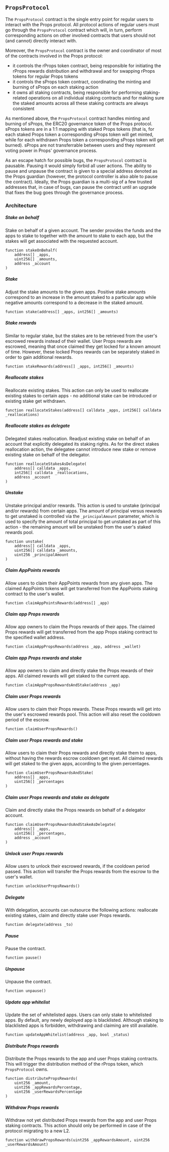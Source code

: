 ## `PropsProtocol`

The `PropsProtocol` contract is the single entry point for regular users to interact with the Props protocol. All protocol actions of regular users must go through the `PropsProtocol` contract which will, in turn, perform corresponding actions on other involved contracts that users should not (and cannot) directly interact with.

Moreover, the `PropsProtocol` contract is the owner and coordinator of most of the contracts involved in the Props protocol:

- it controls the rProps token contract, being responsible for initiating the rProps rewards distribution and withdrawal and for swapping rProps tokens for regular Props tokens
- it controls the sProps token contract, coordinating the minting and burning of sProps on each staking action
- it owns all staking contracts, being responsible for performing staking-related operations on all individual staking contracts and for making sure the staked amounts across all these staking contracts are always consistent

As mentioned above, the `PropsProtocol` contract handles minting and burning of sProps, the ERC20 governance token of the Props protocol. sProps tokens are in a 1:1 mapping with staked Props tokens (that is, for each staked Props token a corresponding sProps token will get minted, while for each withdrawn Props token a corresponding sProps token will get burned). sProps are not transferrable between users and they represent voting power in Props' governance process.

As an escape hatch for possible bugs, the `PropsProtocol` contract is pausable. Pausing it would simply forbid all user actions. The ability to pause and unpause the contract is given to a special address denoted as the Props guardian (however, the protocol controller is also able to pause the contract). Ideally, the Props guardian is a multi-sig of a few trusted addresses that, in case of bugs, can pause the contract until an upgrade that fixes the bug goes through the governance process.

### Architecture

##### Stake on behalf

Stake on behalf of a given account. The sender provides the funds and the apps to stake to together with the amount to stake to each app, but the stakes will get associated with the requested account.

```solidity
function stakeOnBehalf(
    address[] _apps,
    uint256[] _amounts,
    address _account
)
```

##### Stake

Adjust the stake amounts to the given apps. Positive stake amounts correspond to an increase in the amount staked to a particular app while negative amounts correspond to a decrease in the staked amount.

```solidity
function stake(address[] _apps, int256[] _amounts)
```

##### Stake rewards

Similar to regular stake, but the stakes are to be retrieved from the user's escrowed rewards instead of their wallet. User Props rewards are escrowed, meaning that once claimed they get locked for a known amount of time. However, these locked Props rewards can be separately staked in order to gain additional rewards.

```solidity
function stakeRewards(address[] _apps, int256[] _amounts)
```

##### Reallocate stakes

Reallocate existing stakes. This action can only be used to reallocate existing stakes to certain apps - no additional stake can be introduced or existing stake get withdrawn.

```solidity
function reallocateStakes(address[] calldata _apps, int256[] calldata _reallocations)
```

##### Reallocate stakes as delegate

Delegated stakes reallocation. Readjust existing stake on behalf of an account that explicitly delegated its staking rights. As for the direct stakes reallocation action, the delegatee cannot introduce new stake or remove existing stake on behalf of the delegator.

```solidity
function reallocateStakesAsDelegate(
    address[] calldata _apps,
    int256[] calldata _reallocations,
    address _account
)
```

##### Unstake

Unstake principal and/or rewards. This action is used to unstake (principal and/or rewards) from certain apps. The amount of principal versus rewards to get unstaked is controlled via the `_principalAmount` parameter, which is used to specify the amount of total principal to get unstaked as part of this action - the remaining amount will be unstaked from the user's staked rewards pool.

```solidity
function unstake(
    address[] calldata _apps,
    uint256[] calldata _amounts,
    uint256 _principalAmount
)
```

##### Claim AppPoints rewards

Allow users to claim their AppPoints rewards from any given apps. The claimed AppPoints tokens will get transferred from the AppPoints staking contract to the user's wallet.

```solidity
function claimAppPointsRewards(address[] _app)
```

##### Claim app Props rewards

Allow app owners to claim the Props rewards of their apps. The claimed Props rewards will get transferred from the app Props staking contract to the specified wallet address.

```solidity
function claimAppPropsRewards(address _app, address _wallet)
```

##### Claim app Props rewards and stake

Allow app owners to claim and directly stake the Props rewards of their apps. All claimed rewards will get staked to the current app.

```solidity
function claimAppPropsRewardsAndStake(address _app)
```

##### Claim user Props rewards

Allow users to claim their Props rewards. These Props rewards will get into the user's escrowed rewards pool. This action will also reset the cooldown period of the escrow.

```solidity
function claimUserPropsRewards()
```

##### Claim user Props rewards and stake

Allow users to claim their Props rewards and directly stake them to apps, without having the rewards escrow cooldown get reset. All claimed rewards will get staked to the given apps, according to the given percentages.

```solidity
function claimUserPropsRewardsAndStake(
    address[] _apps,
    uint256[] _percentages
)
```

##### Claim user Props rewards and stake as delegate

Claim and directly stake the Props rewards on behalf of a delegator account.

```solidity
function claimUserPropsRewardsAndStakeAsDelegate(
    address[] _apps,
    uint256[] _percentages,
    address _account
)
```

##### Unlock user Props rewards

Allow users to unlock their escrowed rewards, if the cooldown period passed. This action will transfer the Props rewards from the escrow to the user's wallet.

```solidity
function unlockUserPropsRewards()
```

##### Delegate

With delegation, accounts can outsource the following actions: reallocate existing stakes, claim and directly stake user Props rewards.

```solidity
function delegate(address _to)
```

##### Pause

Pause the contract.

```solidity
function pause()
```

##### Unpause

Unpause the contract.

```solidity
function unpause()
```

##### Update app whitelist

Update the set of whitelisted apps. Users can only stake to whitelisted apps. By default, any newly deployed app is blacklisted. Although staking to blacklisted apps is forbidden, withdrawing and claiming are still available.

```solidity
function updateAppWhitelist(address _app, bool _status)
```

##### Distribute Props rewards

Distribute the Props rewards to the app and user Props staking contracts. This will trigger the distribution method of the rProps token, which `PropsProtocol` owns.

```solidity
function distributePropsRewards(
    uint256 _amount,
    uint256 _appRewardsPercentage,
    uint256 _userRewardsPercentage
)
```

##### Withdraw Props rewards

Withdraw not yet distributed Props rewards from the app and user Props staking contracts. This action should only be performed in case of the protocol migrating to a new L2.

```solidity
function withdrawPropsRewards(uint256 _appRewardsAmount, uint256 _userRewardsAmount)
```
